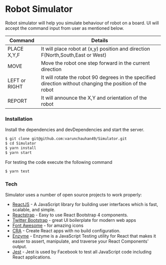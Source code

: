 # Robot Simulator
Robot simulator will help you simulate behaviour of robot on a board. UI will accept the command input from user as mentioned below.

| Command | Details |
| ------ | ------ |
| PLACE X,Y,F | It will place robot at (x,y) position and direction F(North,South,East or West)  |
| MOVE | Move the robot one step forward in the current direction |
| LEFT or RIGHT |  It will rotate the robot 90 degrees in the specified direction without changing the position of the robot |
| REPORT | It will announce the X,Y and orientation of the robot |



### Installation

Install the dependencies and devDependencies and start the server.

```sh
$ git clone git@github.com:varunchauhan49/Simulator.git
$ cd Simulator
$ yarn install
$ yarn start
```

For testing the code execute the following command

```sh
$ yarn test
```

### Tech

Simulator uses a number of open source projects to work properly:

* [ReactJS](https://reactjs.org/) - A JavaScript library for building user interfaces which is fast, scalable, and simple.
* [Reactstrap](https://reactstrap.github.io/) - Easy to use React Bootstrap 4 components.
* [Twitter Bootstrap](http://getbootstrap.com/) - great UI boilerplate for modern web apps
* [Font Awesome](https://fontawesome.com/) - for amazing icons
* [CRA](https://github.com/facebook/create-react-app) - Create React apps with no build configuration.
* [Enzyme](https://airbnb.io/enzyme/) - Enzyme is a JavaScript Testing utility for React that makes it easier to assert, manipulate, and traverse your React Components' output.
* [Jest](https://jestjs.io/) - Jest is used by Facebook to test all JavaScript code including React applications.
